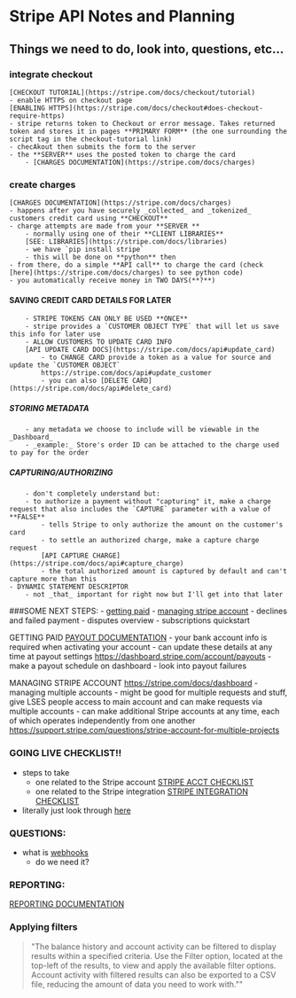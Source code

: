 # Stripe API Notes and Planning
## Things we need to do, look into, questions, etc...

### integrate checkout
    [CHECKOUT TUTORIAL](https://stripe.com/docs/checkout/tutorial)
    - enable HTTPS on checkout page
    [ENABLING HTTPS](https://stripe.com/docs/checkout#does-checkout-require-https)
    - stripe returns token to Checkout or error message. Takes returned token and stores it in pages **PRIMARY FORM** (the one surrounding the script tag in the checkout-tutorial link)
    - checAkout then submits the form to the server 
    - the **SERVER** uses the posted token to charge the card
        - [CHARGES DOCUMENTATION](https://stripe.com/docs/charges)

### create charges 
    [CHARGES DOCUMENTATION](https://stripe.com/docs/charges)
    - happens after you have securely _collected_ and _tokenized_ customers credit card using **CHECKOUT**
    - charge attempts are made from your **SERVER **
        - normally using one of their **CLIENT LIBRARIES**
        [SEE: LIBRARIES](https://stripe.com/docs/libraries)
        - we have `pip install stripe`
        - this will be done on **python** then
    - from there, do a simple **API call** to charge the card (check [here](https://stripe.com/docs/charges) to see python code)
    - you automatically receive money in TWO DAYS(**?**)

####  SAVING CREDIT CARD DETAILS FOR LATER 
        - STRIPE TOKENS CAN ONLY BE USED **ONCE**
        - stripe provides a `CUSTOMER OBJECT TYPE` that will let us save this info for later use 
        - ALLOW CUSTOMERS TO UPDATE CARD INFO
        [API UPDATE CARD DOCS](https://stripe.com/docs/api#update_card)
            - to CHANGE CARD provide a token as a value for source and update the `CUSTOMER OBJECT`
            https://stripe.com/docs/api#update_customer
            - you can also [DELETE CARD](https://stripe.com/docs/api#delete_card)
 #####  STORING METADATA 
        - any metadata we choose to include will be viewable in the _Dashboard_ 
        - _example:_ Store's order ID can be attached to the charge used to pay for the order 

 #####  CAPTURING/AUTHORIZING 
        - don't completely understand but:
        - to authorize a payment without "capturing" it, make a charge request that also includes the `CAPTURE` parameter with a value of **FALSE**
            - tells Stripe to only authorize the amount on the customer's card
            - to settle an authorized charge, make a capture charge request
            [API CAPTURE CHARGE](https://stripe.com/docs/api#capture_charge)
            - the total authorized amount is captured by default and can't capture more than this
    - DYNAMIC STATEMENT DESCRIPTOR 
        - not _that_ important for right now but I'll get into that later 

###SOME NEXT STEPS:
    - [getting paid](https://stripe.com/docs/payouts)
    - [managing stripe account](https://stripe.com/docs/dashboard)
    - declines and failed payment
    - disputes overview
    - subscriptions quickstart


GETTING PAID
[PAYOUT DOCUMENTATION](https://stripe.com/docs/payouts)
    - your bank account info is required when activating your account
        - can update these details at any time at payout settings
        https://dashboard.stripe.com/account/payouts
    - make a payout schedule on dashboard 
    - look into payout failures 

MANAGING STRIPE ACCOUNT
https://stripe.com/docs/dashboard
    - managing multiple accounts
        - might be good for multiple requests and stuff, give LSES people access to main account and can make requests via multiple accounts 
    - can make additional Stripe accounts at any time, each of which operates independently from one another
    https://support.stripe.com/questions/stripe-account-for-multiple-projects



### GOING LIVE CHECKLIST!!
- steps to take
    - one related to the Stripe account
    [STRIPE ACCT CHECKLIST](https://stripe.com/docs/checklist#account)
    - one related to the Stripe integration
    [STRIPE INTEGRATION CHECKLIST](https://stripe.com/docs/checklist#integration)
- literally just look through [here](https://stripe.com/docs/checklist)

### QUESTIONS:
- what is [webhooks](https://dashboard.stripe.com/account/webhooks)
    - do we need it? 

### REPORTING:
[REPORTING DOCUMENTATION](https://stripe.com/docs/reporting)


### Applying filters
> "The balance history and account activity can be filtered to display results within a specified criteria. Use the Filter option, located at the top-left of the results, to view and apply the available filter options. Account activity with filtered results can also be exported to a CSV file, reducing the amount of data you need to work with.""






